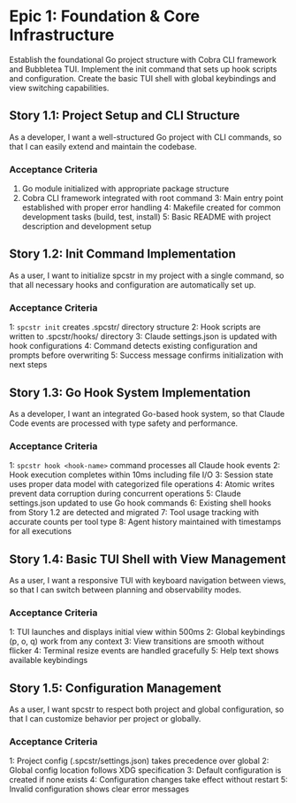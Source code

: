 # Epic 1: Foundation & Core Infrastructure

Establish the foundational Go project structure with Cobra CLI framework and Bubbletea TUI. Implement the init command that sets up hook scripts and configuration. Create the basic TUI shell with global keybindings and view switching capabilities.

## Story 1.1: Project Setup and CLI Structure

As a developer,
I want a well-structured Go project with CLI commands,
so that I can easily extend and maintain the codebase.

### Acceptance Criteria
1. Go module initialized with appropriate package structure
2. Cobra CLI framework integrated with root command
3: Main entry point established with proper error handling
4: Makefile created for common development tasks (build, test, install)
5: Basic README with project description and development setup

## Story 1.2: Init Command Implementation

As a user,
I want to initialize spcstr in my project with a single command,
so that all necessary hooks and configuration are automatically set up.

### Acceptance Criteria
1: `spcstr init` creates .spcstr/ directory structure
2: Hook scripts are written to .spcstr/hooks/ directory
3: Claude settings.json is updated with hook configurations
4: Command detects existing configuration and prompts before overwriting
5: Success message confirms initialization with next steps

## Story 1.3: Go Hook System Implementation

As a developer,
I want an integrated Go-based hook system,
so that Claude Code events are processed with type safety and performance.

### Acceptance Criteria
1: `spcstr hook <hook-name>` command processes all Claude hook events
2: Hook execution completes within 10ms including file I/O
3: Session state uses proper data model with categorized file operations
4: Atomic writes prevent data corruption during concurrent operations
5: Claude settings.json updated to use Go hook commands
6: Existing shell hooks from Story 1.2 are detected and migrated
7: Tool usage tracking with accurate counts per tool type
8: Agent history maintained with timestamps for all executions

## Story 1.4: Basic TUI Shell with View Management

As a user,
I want a responsive TUI with keyboard navigation between views,
so that I can switch between planning and observability modes.

### Acceptance Criteria
1: TUI launches and displays initial view within 500ms
2: Global keybindings (p, o, q) work from any context
3: View transitions are smooth without flicker
4: Terminal resize events are handled gracefully
5: Help text shows available keybindings

## Story 1.5: Configuration Management

As a user,
I want spcstr to respect both project and global configuration,
so that I can customize behavior per project or globally.

### Acceptance Criteria
1: Project config (.spcstr/settings.json) takes precedence over global
2: Global config location follows XDG specification
3: Default configuration is created if none exists
4: Configuration changes take effect without restart
5: Invalid configuration shows clear error messages
